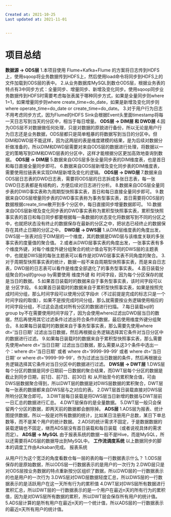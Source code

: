 ```yaml
---

Created at: 2021-10-25
Last updated at: 2021-11-01


---
```


# 项目总结


**数据源 -> ODS层**
1.本项目使用 Flume+Kafka+Flume 的方案将日志传到HDFS上，使用sqoop将业务数据传到HDFS上，然后使用load命令将同步到HDFS上的文件加载到ODS层的表中。
2.从业务数据库MySQL到数仓ODS层，根据业务表的特点有3中同步方式：全量同步、增量同步、新增及变化同步。使用sqoop同步业务数据传到HDFS时需要考虑每张表属于哪种同步方式，如果是全量同步则where 1=1，如果增量同步则where create\_time=do\_date，如果是新增及变化同步则where operate\_time=do\_date or create\_time=do\_date。
3.对于用户行为日志不用考虑同步方式，因为Flume的HDFS Sink会根据Event头里面timestamp将每一天日志写到当天的分区中，相当于每日增量。
**ODS层 -> DIM层 和 DWD层**
4.因为ODS层不对数据做任何处理，只是对数据的原貌进行备份，所以无论是用户行为日志还是业务数据，ODS层都只是简单粗暴的将数据写到当日的分区中。但DIM和DWD层不能这样，因为这两层的表是维度建模的结果，是为后续对数据分析做准备的，所以DIM和DWD层需要对来自ODS层的数据进行处理，将数据以一定的策略写到DIM和DWD层表的分区中，这样才能根据分区更加高效地查询到数据。
**ODS层 -> DIM层**
5.数据来自ODS层多张全量同步表的DIM维度表，也是首日和每日直接全量同步即可。
6.数据来自ODS层新增及变化同步表的DIM维度表，需要使用拉链表来实现DIM层新增及变化的逻辑。
**ODS层 -> DWD层**
7.数据来自ODS层日志表的DWD日志表，需要将ODS层的日志拆成多张日志表，每一张DWD日志表都是有结构的，方便后续对日志进行分析。
8.数据来自ODS层全量同步表的DWD事实表称为周期型快照事实表，首日和每日直接全量同步即可。
9.数据来自ODS层增量同步表的DWD事实表称为事务型事实表，首日需要将ODS层的数据根据create\_time散开到多个分区中，每日直接同步增量数据即可。
10.数据来自ODS层新增及变化同步表的DWD事实表称为累积型快照事实表，累积型快照事实表的首日和每日同步都要根据每一条数据的状态变化将数据写到不同的分区之中，也就把状态没有终止的数据保存在最新的分区之中，把状态已经终止的数据保存在其终止日期的分区之中。
**DWD层 -> DWS层**
1.从DIM层维度表的角度出发，DWS层一张表对应于DIM层的一个维度，其的数据是DWD层与该维度关联的多张事实表的度量值的聚合值。
2.或者从DWD层事实表的角度出发，一张事实表有多个维度外键，对每个维度外键分组聚合的统计值会写到不同的DWS层的主题表中，也就是DWS层的每张主题表可以看作是对DWD层事实表不同角度的聚合。
3.对于周期型快照事实表的统计，数据一般不来自周期型快照事实表，而是来自日志表，DWD层的日志表可以看作是维度全部退化了的事务型事实表。
4.首日装载分组聚合的sql的group by需要使用 维度外键 和 时间字段，因为每个分区保存的就是当日的数据。
5.如果首日装载时的数据来自于事务型事实表，该时间字段可以是 分区字段。
6.如果首日装载时的数据来自于累积型快照事实表，如果是按照完成时间分组，那么时间字段可以使用分区字段dt（不过前提是完成的标志只是一个时间字段的取值），如果不是按完成时间分组，那么就需要按业务逻辑使用相应的时间字段分组，不过这会造成对所有分区的数据进行扫描。
7.每日装载sql的group by不在需要使用时间字段了，因为会使用where过滤出DWD层当日的数据，然后再使用其它过滤条件过滤出符合条件的数据，最后使用维度外键分组聚合。
8.如果每日装载时的数据来自于事务型事实表，那么需要先使用where dt='当日日期' 过滤出当日数据，然后再根据业务逻辑选择其它条件对当日分区中的数据进行过滤。
9.如果每日装载时的数据来自于累积型快照事实表，那么需要先使用where dt='当日日期' 过滤出当日数据，那么需要从这3个条件中选出一个：where dt='当日日期' 或者 where dt='9999-99-99' 或者 where dt='当日日期' or where dt='9999-99-99'，作为过滤出当日数据的条件，然后再根据业务逻辑选择其它条件对当日分区中的数据进行过滤。
**DWS层 -> DWT层**
1.DWS层每个分区的数据是同步日期前一日数据的聚合结果，而DWT层每个分区的数据是截止到同步日期，前1日、前7日、前30日 和 从开始至今的累积聚合值，可由DWS层数据聚合得到，所以DWT层的数据是对DWS层数据的累积聚合，DWT层每一张表的数据都来自DWS层与之对应的表。
2.DWT层首日装载直接对DWS层所哟分区聚合即可。
3.DWT层每日装载是将DWS层当日新增的数据与DWT层前一日汇总的数据进行汇总。
4.DWT层保存的是全量数据。
5.DWT层一般只会保留两个分区的数据，即两天前的数据都会删除掉。
**ADS层**
1.ADS层为报表、统计图提供数据，所以一般是对所有数据的统计，比如某日注册用户总数，某日下单总数等，而不是某个用户的统计数据。
2.ADS的统计需求不固定，于是数据数据的装载逻辑也不固定，继而ADS层没有首日装载和每日装载（或者说视具体的需求而定）。
**ADS层 -> MySQL**
由于报表系统的数据一般不是Hive，而是MySQL，所以还需要将ADS层的数据导出到MySQL中。
**工作流调度系统**
以上数据同步的脚本的调度工作由Azkaban完成。
报表系统

从用户行为这个宽泛的角度看数仓每一层的表的每一行数据表示什么？
1.ODS层保存的是原始数据，所以ODS层一行数据表示的是用户的一次行为
2.DWD层只是对ODS层按业务数据的特点重新按分区组织了数据，所以DWD层的一行数据表示的也是用户的一次行为
3.DWS层对DWD层数据轻度汇总，所以DWS层的一行数据表示的是活跃用户在这一天所有行为的累积值
4.DWT层对DWS层所有数据进行累积汇总，所以DWT层的一行数据表示的是一个用户在最近n天的所有行为的累积值，因为是对DWS层所有数据的累积，所以DWT层会保存所有用户的统计值。
5.ADS层计算的是所有用户在最近n天的一个统计值，所以ADS层的一行数据表示的最近n天所有用户的统计值。


